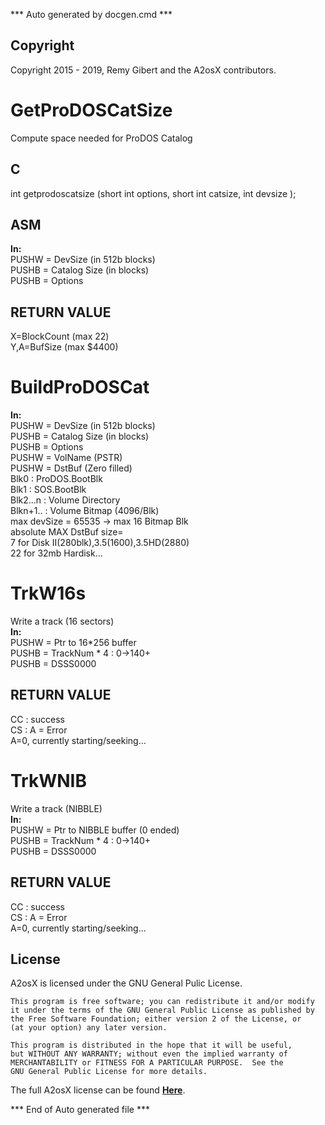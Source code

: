 *** Auto generated by docgen.cmd ***  

## Copyright 
Copyright 2015 - 2019, Remy Gibert and the A2osX contributors. 

# GetProDOSCatSize  
 Compute space needed for ProDOS Catalog  

## C  
int getprodoscatsize (short int options, short int catsize, int devsize );    

## ASM  
**In:**  
 PUSHW = DevSize (in 512b blocks)  
 PUSHB = Catalog Size (in blocks)  
 PUSHB = Options  

## RETURN VALUE   
 X=BlockCount (max 22)  
 Y,A=BufSize  (max $4400)  

# BuildProDOSCat  
**In:**  
 PUSHW = DevSize (in 512b blocks)  
 PUSHB = Catalog Size (in blocks)  
 PUSHB = Options  
 PUSHW = VolName (PSTR)  
 PUSHW = DstBuf (Zero filled)  
  Blk0 : ProDOS.BootBlk  
  Blk1 : SOS.BootBlk  
  Blk2...n : Volume Directory  
  Blkn+1.. : Volume Bitmap (4096/Blk)  
  max devSize = 65535 ->  max 16 Bitmap Blk  
  absolute MAX DstBuf size=  
  7 for Disk II(280blk),3.5(1600),3.5HD(2880)  
  22 for 32mb Hardisk...  

# TrkW16s  
Write a track (16 sectors)  
**In:**  
 PUSHW = Ptr to 16*256 buffer  
 PUSHB = TrackNum * 4	: 0->140+	  
 PUSHB = DSSS0000  

## RETURN VALUE  
 CC : success  
 CS : A = Error  
      A=0, currently starting/seeking...  

# TrkWNIB  
Write a track (NIBBLE)  
**In:**  
 PUSHW = Ptr to NIBBLE buffer (0 ended)  
 PUSHB = TrackNum * 4	: 0->140+	  
 PUSHB = DSSS0000  

## RETURN VALUE  
 CC : success  
 CS : A = Error  
      A=0, currently starting/seeking...  

## License
A2osX is licensed under the GNU General Pulic License.

    This program is free software; you can redistribute it and/or modify
    it under the terms of the GNU General Public License as published by
    the Free Software Foundation; either version 2 of the License, or
    (at your option) any later version.

    This program is distributed in the hope that it will be useful,
    but WITHOUT ANY WARRANTY; without even the implied warranty of
    MERCHANTABILITY or FITNESS FOR A PARTICULAR PURPOSE.  See the
    GNU General Public License for more details.

The full A2osX license can be found **[Here](../LICENSE)**.

*** End of Auto generated file ***  
